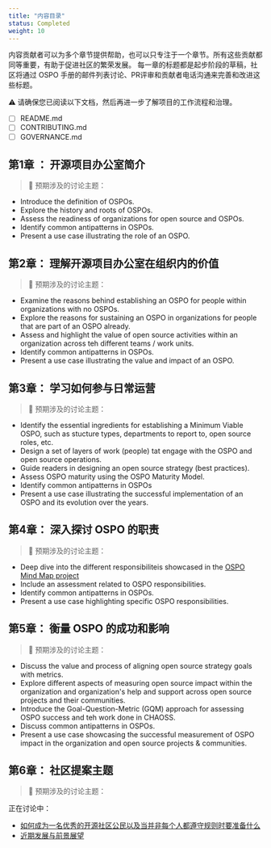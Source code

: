 ```yaml
---
title: "内容目录"
status: Completed
weight: 10
---
```


内容贡献者可以为多个章节提供帮助，也可以只专注于一个章节。所有这些贡献都同等重要，有助于促进社区的繁荣发展。 每一章的标题都是起步阶段的草稿，社区将通过 OSPO 手册的邮件列表讨论、PR评审和贡献者电话沟通来完善和改进这些标题。

⚠️ 请确保您已阅读以下文档，然后再进一步了解项目的工作流程和治理。

* [ ] README.md
* [ ] CONTRIBUTING.md
* [ ] GOVERNANCE.md

## 第1章 ： 开源项目办公室简介

> 🎯  预期涉及的讨论主题：

* Introduce the definition of OSPOs.
* Explore the history and roots of OSPOs.
* Assess the readiness of organizations for open source and OSPOs.
* Identify common antipatterns in OSPOs.
* Present a use case illustrating the role of an OSPO.

## 第2章： 理解开源项目办公室在组织内的价值

> 🎯  预期涉及的讨论主题：

* Examine the reasons behind establishing an OSPO for people within organizations with no OSPOs.
* Explore the reasons for sustaining an OSPO in organizations for people that are part of an OSPO already.
* Assess and highlight the value of open source activities within an organization across teh different teams / work units.
* Identify common antipatterns in OSPOs.
* Present a use case illustrating the value and impact of an OSPO.

## 第3章： 学习如何参与日常运营

> 🎯  预期涉及的讨论主题：

* Identify the essential ingredients for establishing a Minimum Viable OSPO, such as stucture types, departments to report to, open source roles, etc.
* Design a set of layers of work (people) tat engage with the OSPO and open source operations.
* Guide readers in designing an open source strategy (best practices).
* Assess OSPO maturity using the OSPO Maturity Model.
* Identify common antipatterns in OSPOs
* Present a use case illustrating the successful implementation of an OSPO and its evolution over the years.

## 第4章： 深入探讨 OSPO 的职责

> 🎯  预期涉及的讨论主题：

* Deep dive into the different responsibiliteis showcased in the [OSPO Mind Map project](https://ospomindmap.todogroup.org/)
* Include an assessment related to OSPO responsibilities.
* Identify common antipatterns in OSPOs.
* Present a use case highlighting specific OSPO responsibilities.

## 第5章： 衡量 OSPO 的成功和影响

> 🎯  预期涉及的讨论主题：

* Discuss the value and process of aligning open source strategy goals with metrics.
* Explore different aspects of measuring open source impact within the organization and organization's help and support across open source projects and their communities.
* Introduce the Goal-Question-Metric (GQM) approach for assessing OSPO success and teh work done in CHAOSS.
* Discuss common antipatterns in OSPOs.
* Present a use case showcasing the successful measurement of OSPO impact in the organization and open source projects & communities.

## 第6章： 社区提案主题

> 🎯 预期涉及的讨论主题：

正在讨论中：

* [如何成为一名优秀的开源社区公民以及当并非每个人都遵守规则时要准备什么](https://github.com/todogroup/ospology/issues/320)
* [近期发展与前景展望](https://github.com/todogroup/ospology/issues/280)
